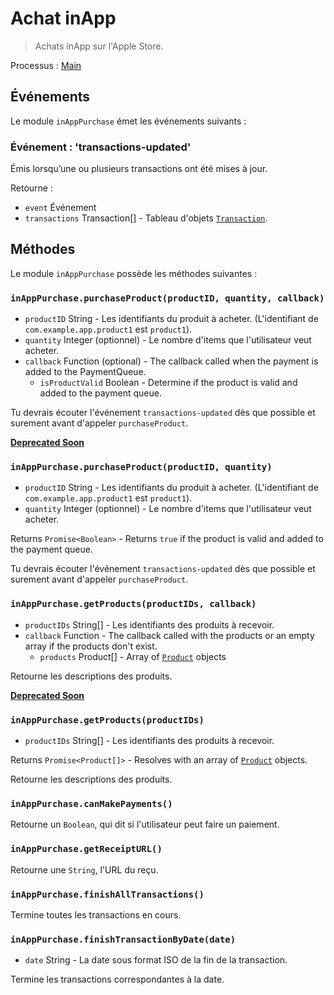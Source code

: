 # Achat inApp

> Achats inApp sur l'Apple Store.

Processus : [Main](../glossary.md#main-process)

## Événements

Le module `inAppPurchase` émet les événements suivants :

### Événement : 'transactions-updated'

Émis lorsqu’une ou plusieurs transactions ont été mises à jour.

Retourne :

* `event` Événement
* `transactions` Transaction[] - Tableau d'objets [`Transaction`](structures/transaction.md).

## Méthodes

Le module `inAppPurchase` possède les méthodes suivantes :

### `inAppPurchase.purchaseProduct(productID, quantity, callback)`

* `productID` String - Les identifiants du produit à acheter. (L'identifiant de `com.example.app.product1` est `product1`).
* `quantity` Integer (optionnel) - Le nombre d'items que l'utilisateur veut acheter.
* `callback` Function (optional) - The callback called when the payment is added to the PaymentQueue.
  * `isProductValid` Boolean - Determine if the product is valid and added to the payment queue.

Tu devrais écouter l'événement `transactions-updated` dès que possible et surement avant d'appeler `purchaseProduct`.

**[Deprecated Soon](modernization/promisification.md)**

### `inAppPurchase.purchaseProduct(productID, quantity)`

* `productID` String - Les identifiants du produit à acheter. (L'identifiant de `com.example.app.product1` est `product1`).
* `quantity` Integer (optionnel) - Le nombre d'items que l'utilisateur veut acheter.

Returns `Promise<Boolean>` - Returns `true` if the product is valid and added to the payment queue.

Tu devrais écouter l'événement `transactions-updated` dès que possible et surement avant d'appeler `purchaseProduct`.

### `inAppPurchase.getProducts(productIDs, callback)`

* `productIDs` String[] - Les identifiants des produits à recevoir.
* `callback` Function - The callback called with the products or an empty array if the products don't exist.
  * `products` Product[] - Array of [`Product`](structures/product.md) objects

Retourne les descriptions des produits.

**[Deprecated Soon](modernization/promisification.md)**

### `inAppPurchase.getProducts(productIDs)`

* `productIDs` String[] - Les identifiants des produits à recevoir.

Returns `Promise<Product[]>` - Resolves with an array of [`Product`](structures/product.md) objects.

Retourne les descriptions des produits.

### `inAppPurchase.canMakePayments()`

Retourne un `Boolean`, qui dit si l'utilisateur peut faire un paiement.

### `inAppPurchase.getReceiptURL()`

Retourne une `String`, l'URL du reçu.

### `inAppPurchase.finishAllTransactions()`

Termine toutes les transactions en cours.

### `inAppPurchase.finishTransactionByDate(date)`

* `date` String - La date sous format ISO de la fin de la transaction.

Termine les transactions correspondantes à la date.
